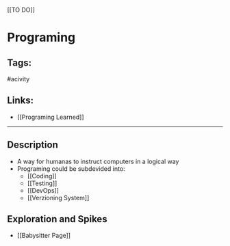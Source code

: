 [[TO DO]]

# Programing

## Tags:
#acivity

## Links:
- [[Programing Learned]]

---

## Description
- A way for humanas to instruct computers in a logical way
- Programing could be subdevided into:
	- [[Coding]]
	- [[Testing]]
	- [[DevOps]]
	- [[Verzioning System]]

## Exploration and Spikes
- [[Babysitter Page]]